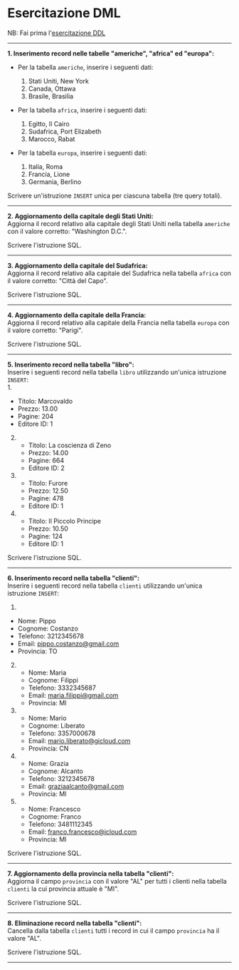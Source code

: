 # Esercitazione DML

NB: Fai prima l'[esercitazione DDL](00_DDL.md)

---

**1. Inserimento record nelle tabelle "americhe", "africa" ed "europa":**  
- Per la tabella `americhe`, inserire i seguenti dati:  
  1. Stati Uniti, New York  
  2. Canada, Ottawa  
  3. Brasile, Brasilia  

- Per la tabella `africa`, inserire i seguenti dati:  
  1. Egitto, Il Cairo  
  2. Sudafrica, Port Elizabeth  
  3. Marocco, Rabat  

- Per la tabella `europa`, inserire i seguenti dati:  
  1. Italia, Roma  
  2. Francia, Lione  
  3. Germania, Berlino  

Scrivere un'istruzione `INSERT` unica per ciascuna tabella (tre query totali).  

---

**2. Aggiornamento della capitale degli Stati Uniti:**  
Aggiorna il record relativo alla capitale degli Stati Uniti nella tabella `americhe` con il valore corretto: "Washington D.C.".

Scrivere l'istruzione SQL.

---

**3. Aggiornamento della capitale del Sudafrica:**  
Aggiorna il record relativo alla capitale del Sudafrica nella tabella `africa` con il valore corretto: "Città del Capo".

Scrivere l'istruzione SQL.

---

**4. Aggiornamento della capitale della Francia:**  
Aggiorna il record relativo alla capitale della Francia nella tabella `europa` con il valore corretto: "Parigi".

Scrivere l'istruzione SQL.

---

**5. Inserimento record nella tabella "libro":**  
Inserire i seguenti record nella tabella `libro` utilizzando un'unica istruzione `INSERT`:  
1.  

- Titolo: Marcovaldo  
- Prezzo: 13.00  
- Pagine: 204  
- Editore ID: 1  

2.  
   - Titolo: La coscienza di Zeno  
   - Prezzo: 14.00  
   - Pagine: 664  
   - Editore ID: 2  
3.  
   - Titolo: Furore  
   - Prezzo: 12.50  
   - Pagine: 478  
   - Editore ID: 1  
4.  
   - Titolo: Il Piccolo Principe  
   - Prezzo: 10.50  
   - Pagine: 124  
   - Editore ID: 1  

Scrivere l'istruzione SQL.

---

**6. Inserimento record nella tabella "clienti":**  
Inserire i seguenti record nella tabella `clienti` utilizzando un'unica istruzione `INSERT`:  

1.  

- Nome: Pippo  
- Cognome: Costanzo  
- Telefono: 3212345678  
- Email: <pippo.costanzo@gmail.com>  
- Provincia: TO  

2.  
   - Nome: Maria  
   - Cognome: Filippi  
   - Telefono: 3332345687  
   - Email: <maria.filippi@gmail.com>  
   - Provincia: MI  
3.  
   - Nome: Mario  
   - Cognome: Liberato  
   - Telefono: 3357000678  
   - Email: <mario.liberato@gicloud.com>  
   - Provincia: CN  
4.  
   - Nome: Grazia  
   - Cognome: Alcanto  
   - Telefono: 3212345678  
   - Email: <graziaalcanto@gmail.com>  
   - Provincia: MI  
5.  
   - Nome: Francesco  
   - Cognome: Franco  
   - Telefono: 3481112345  
   - Email: <franco.francesco@icloud.com>  
   - Provincia: MI  

Scrivere l'istruzione SQL.

---

**7. Aggiornamento della provincia nella tabella "clienti":**  
Aggiorna il campo `provincia` con il valore "AL" per tutti i clienti nella tabella `clienti` la cui provincia attuale è "MI".  

Scrivere l'istruzione SQL.

---

**8. Eliminazione record nella tabella "clienti":**  
Cancella dalla tabella `clienti` tutti i record in cui il campo `provincia` ha il valore "AL".  

Scrivere l'istruzione SQL.

---
